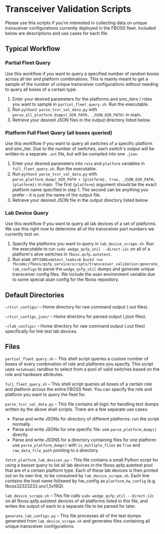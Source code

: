 # Transceiver Validation Scripts

Please use this scripts if you're interested in collecting data on unique transceiver configurations currently deployed in the FBOSS fleet. Included below are descriptions and use cases for each file.

## Typical Workflow

### Partial Fleet Query
Use this workflow if you want to query a specified number of random boxes across all tier and platform combinations. This is mainly meant to get a sample of the number of unique transceiver configurations without needing to query all boxes of a certain type.

1. Enter your desired parameters for the platforms and smc_tiers / roles you want to sample in `partial_fleet_query.sh`. Run the executable.
2. Run `python3 parse_tcvr_val_data.py` with `parse_all_platform_dumps(_DIR_PATH, _JSON_DIR_PATH)` in main.
3. Retrieve your desired JSON files in the output directory listed below.

### Platform Full Fleet Query (all boxes queried)
Use this workflow if you want to query all switches of a specific platform and smc_tier. Due to the number of switches, each switch's output will be written to a separate `.out` file, but will be compiled into one `.json`.

1. Enter your desired parameters into `role` and `platform` variables in `full_fleet_query.sh`. Run the executable.
2. Run `python3 parse_tcvr_val_data.py` with `parse_platform_dump(_DIR_PATH + {platform}, true, _JSON_DIR_PATH, {platform})` in main. The first `{platform}` argument should be the exact platform name specified in step 1. The second can be anything you prefer – it is just the name of the output file.
3. Retrieve your desired JSON file in the output directory listed below.

### Lab Device Query
Use this workflow if you want to query all lab devices of a set of platforms. We use this right now to determine all of the transceiver part numbers we currently test on.

1. Specify the platforms you want to query in `lab_device_scrape.sh`. Run the executable to run `sudo wedge_qsfp_util --direct-i2c` on all of a platform's alive switches in `fboss.qsfp.autotest`.
2. Run `ASAN_OPTIONS=detect_leaks=0 buck2 run fbcode//fboss/qsfp_service/scripts/transceiver_validation:generate_lab_configs` to parse the `wedge_qsfp_util` dumps and generate unique transceiver config files. We include the asan environment variable due to some special asan config for the fboss repository.

## Default Directories
`~/tcvr_configs/` – Home directory for raw command output (.out files).

`~/tcvr_configs_json/` – Home directory for parsed output (.json files).

`~/lab_configs/` – Home directory for raw command output (.out files) specifically for link test lab devices.

## Files
`partial_fleet_query.sh` – This shell script queries a custom number of boxes of every combination of role and platforms you specify. This script uses `netwhoami` randbox to select from a pool of valid switches based on the role and hardware attributes.

`full_fleet_query.sh` – This shell script queries all boxes of a certain role and platform across the entire FBOSS fleet. You can specify the role and platform you want to query the fleet for.

`parse_tcvr_val_data.py` – This file contains all logic for handling text dumps written by the above shell scripts. There are a few separate use cases:
- Parse and write JSONs for directory of different platforms: run the script normally.
- Parse and write JSONs for one specific file: use `parse_platform_dump()` directly.
- Parse and write JSONS for a directory containing files for one platform: use `parse_platform_dump()` with `is_multiple_files` as `True` and `raw_data_file_path` pointing to a directory.

`fetch_platform_lab_devices.py` – This file contains a small Python script for using a basset query to list all lab devices in the fboss.qsfp.autotest pool that are of a certain platform type. Each of these lab devices is then printed out on its own line, to be consumed by `lab_device_scrape.sh`. Each line contains the host name followed by hw_config as `platform,hw_config` (e.g. fboss32323232.snc1,5x16Q).

`lab_device_scrape.sh` – This file calls `sudo wedge_qsfp_util --direct-i2c` on all fboss.qsfp.autotest devices of all platforms listed in this file, and writes the output of each to a separate file to be parsed for later.

`generate_lab_configs.py` – This file processes all of the text dumps generated from `lab_device_scrape.sh` and generates files containing all unique transceiver configurations.
